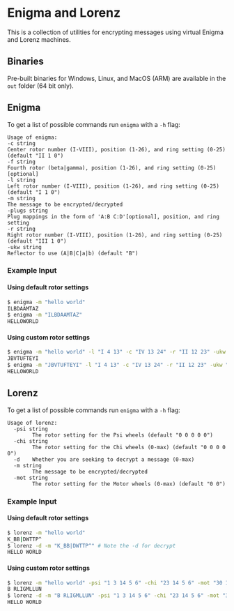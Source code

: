 # Enigma and Lorenz
This is a collection of utilities for encrypting messages using virtual Enigma and Lorenz machines.

## Binaries
Pre-built binaries for Windows, Linux, and MacOS (ARM) are available in the `out` folder (64 bit only).

## Enigma

To get a list of possible commands run `enigma` with a `-h` flag:
```
Usage of enigma:
-c string
Center rotor number (I-VIII), position (1-26), and ring setting (0-25) (default "II 1 0")
-f string
Fourth rotor (beta|gamma), position (1-26), and ring setting (0-25) [optional]
-l string
Left rotor number (I-VIII), position (1-26), and ring setting (0-25) (default "I 1 0")
-m string
The message to be encrypted/decrypted
-plugs string
Plug mappings in the form of 'A:B C:D'[optional], position, and ring setting
-r string
Right rotor number (I-VIII), position (1-26), and ring setting (0-25) (default "III 1 0")
-ukw string
Reflector to use (A|B|C|a|b) (default "B")
```

### Example Input
#### Using default rotor settings
```sh
$ enigma -m "hello world"
ILBDAAMTAZ
$ enigma -m "ILBDAAMTAZ"
HELLOWORLD
```

#### Using custom rotor settings
```sh
$ enigma -m "hello world" -l "I 4 13" -c "IV 13 24" -r "II 12 23" -ukw "C"
JBVTUFTEYI
$ enigma -m "JBVTUFTEYI" -l "I 4 13" -c "IV 13 24" -r "II 12 23" -ukw "C"
HELLOWORLD
```

## Lorenz

To get a list of possible commands run `enigma` with a `-h` flag:
```
Usage of lorenz:
  -psi string
        The rotor setting for the Psi wheels (default "0 0 0 0 0")
  -chi string
        The rotor setting for the Chi wheels (0-max) (default "0 0 0 0 0")
  -d    Whether you are seeking to decrypt a message (0-max)
  -m string
        The message to be encrypted/decrypted
  -mot string
        The rotor setting for the Motor wheels (0-max) (default "0 0")

```

### Example Input
#### Using default rotor settings
```sh
$ lorenz -m "hello world"
K_BB|DWTTP^
$ lorenz -d -m "K_BB|DWTTP^" # Note the -d for decrypt
HELLO WORLD
```

#### Using custom rotor settings
```sh
$ lorenz -m "hello world" -psi "1 3 14 5 6" -chi "23 14 5 6" -mot "30 17"
B RLIGMLLUN
$ lorenz -d -m "B RLIGMLLUN" -psi "1 3 14 5 6" -chi "23 14 5 6" -mot "30 17"
HELLO WORLD
```